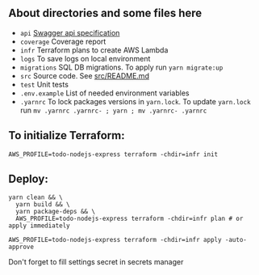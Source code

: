 ## About directories and some files here

- `api` [Swagger api specification](api/index.html)
- `coverage` Coverage report
- `infr` Terraform plans to create AWS Lambda 
- `logs` To save logs on local environment
- `migrations` SQL DB migrations. To apply run `yarn migrate:up`
- `src` Source code. See [src/README.md](src/README.md)
- `test` Unit tests
- `.env.example` List of needed environment variables
- `.yarnrc` To lock packages versions in `yarn.lock`. To update `yarn.lock` run `mv .yarnrc .yarnrc- ; yarn ; mv .yarnrc- .yarnrc`

## To initialize Terraform:
```shell
AWS_PROFILE=todo-nodejs-express terraform -chdir=infr init
```

## Deploy:

```shell
yarn clean && \
  yarn build && \
  yarn package-deps && \
  AWS_PROFILE=todo-nodejs-express terraform -chdir=infr plan # or apply immediately
  
AWS_PROFILE=todo-nodejs-express terraform -chdir=infr apply -auto-approve
```

Don't forget to fill settings secret in secrets manager 